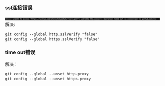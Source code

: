 ### ssl连接错误
![ssl连接错误](./img/SSL_connect.png)
解决:
```
git config --global http.sslVerify "false"
git config --global https.sslVerify "false"
```

### time out错误
解决：
```
git config --global --unset http.proxy
git config --global --unset https.proxy
```
